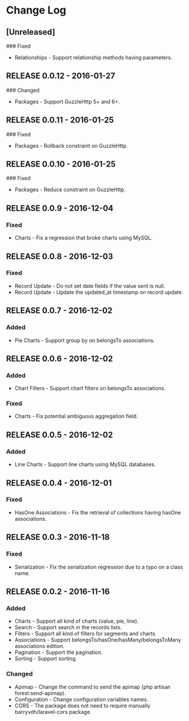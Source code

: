# Change Log

## [Unreleased]
### Fixed
- Relationships - Support relationship methods having parameters.

## RELEASE 0.0.12 - 2016-01-27
### Changed
- Packages - Support GuzzleHttp 5+ and 6+.

## RELEASE 0.0.11 - 2016-01-25
### Fixed
- Packages - Rollback constraint on GuzzleHttp.

## RELEASE 0.0.10 - 2016-01-25
### Fixed
- Packages - Reduce constraint on GuzzleHttp.

## RELEASE 0.0.9 - 2016-12-04
### Fixed
- Charts - Fix a regression that broke charts using MySQL.

## RELEASE 0.0.8 - 2016-12-03
### Fixed
- Record Update - Do not set date fields if the value sent is null.
- Record Update - Update the updated_at timestamp on record update.

## RELEASE 0.0.7 - 2016-12-02
### Added
- Pie Charts - Support group by on belongsTo associations.

## RELEASE 0.0.6 - 2016-12-02
### Added
- Chart Filters - Support chart filters on belongsTo associations.

### Fixed
- Charts - Fix potential ambiguous aggregation field.

## RELEASE 0.0.5 - 2016-12-02
### Added
- Line Charts - Support line charts using MySQL databases.

## RELEASE 0.0.4 - 2016-12-01
### Fixed
- HasOne Associations - Fix the retrieval of collections having hasOne associations.

## RELEASE 0.0.3 - 2016-11-18
### Fixed
- Serialization - Fix the serialization regression due to a typo on a class name.

## RELEASE 0.0.2 - 2016-11-16
### Added
- Charts - Support all kind of charts (value, pie, line).
- Search - Support search in the records lists.
- Filters - Support all kind of filters for segments and charts.
- Associations - Support belongsTo/hasOne/hasMany/belongsToMany associations edition.
- Pagination - Support the pagination.
- Sorting - Support sorting.

### Changed
- Apimap - Change the command to send the apimap (php artisan forest:send-apimap).
- Configuration - Change configuration variables names.
- CORS - The package does not need to require manually barryvdh/laravel-cors package.
